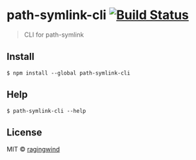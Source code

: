 # path-symlink-cli [![Build Status](https://travis-ci.org/ragingwind/path-symlink-cli.svg?branch=master)](https://travis-ci.org/ragingwind/path-symlink-cli)

> CLI for path-symlink


## Install

```
$ npm install --global path-symlink-cli
```

## Help

```
$ path-symlink-cli --help
```

## License

MIT © [ragingwind](http://ragingwind.me)
